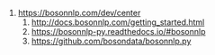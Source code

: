 

1. https://bosonnlp.com/dev/center
    1. http://docs.bosonnlp.com/getting_started.html
    2. https://bosonnlp-py.readthedocs.io/#bosonnlp
    3. https://github.com/bosondata/bosonnlp.py

